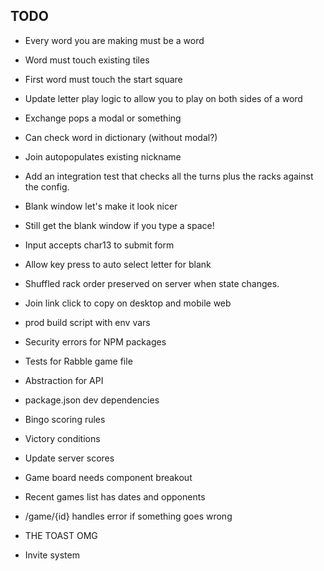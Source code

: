 ## TODO

- Every word you are making must be a word
- Word must touch existing tiles
- First word must touch the start square
- Update letter play logic to allow you to play on both sides of a word

- Exchange pops a modal or something

- Can check word in dictionary (without modal?)

- Join autopopulates existing nickname

- Add an integration test that checks all the turns plus the racks against the config.

- Blank window let's make it look nicer
- Still get the blank window if you type a space!

- Input accepts char13 to submit form
- Allow key press to auto select letter for blank

- Shuffled rack order preserved on server when state changes.
- Join link click to copy on desktop and mobile web

- prod build script with env vars
- Security errors for NPM packages
- Tests for Rabble game file
- Abstraction for API
- package.json dev dependencies

- Bingo scoring rules
- Victory conditions
- Update server scores

- Game board needs component breakout

- Recent games list has dates and opponents
- /game/{id} handles error if something goes wrong

- THE TOAST OMG

- Invite system
